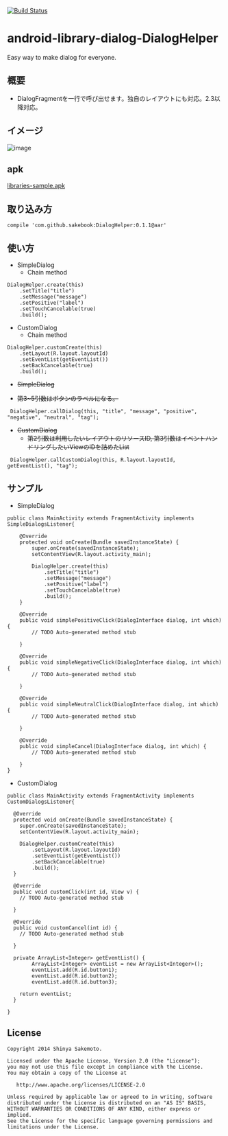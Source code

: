 [![Build Status](https://travis-ci.org/sakebook/android-library-dialog-DialogHelper.svg?branch=gradle)](https://travis-ci.org/sakebook/android-library-dialog-DialogHelper)

android-library-dialog-DialogHelper
===================================

Easy way to make dialog for everyone.

## 概要
 * DialogFragmentを一行で呼び出せます。独自のレイアウトにも対応。2.3以降対応。

## イメージ
![image](https://raw.githubusercontent.com/sakebook/android-library-dialog-DialogHelper/gradle/apk/image.png)

## apk
 [libraries-sample.apk](https://raw.githubusercontent.com/sakebook/android-library-dialog-DialogHelper/gradle/apk/libraries-sample.apk)

## 取り込み方
```
compile 'com.github.sakebook:DialogHelper:0.1.1@aar'
```

## 使い方
 * SimpleDialog
   * Chain method

```
DialogHelper.create(this)
    .setTitle("title")
    .setMessage("message")
    .setPositive("label")
    .setTouchCancelable(true)
    .build();
```

* CustomDialog
  * Chain method

```
DialogHelper.customCreate(this)
    .setLayout(R.layout.layoutId)
    .setEventList(getEventList())
    .setBackCancelable(true)
    .build();
```


  * ~~SimpleDialog~~

   * ~~第3~5引数はボタンのラベルになる。~~

```
 DialogHelper.callDialog(this, "title", "message", "positive", "negative", "neutral", "tag");
```

 * ~~CustomDialog~~
   * ~~第2引数は利用したいレイアウトのリソースID, 第3引数はイベントハンドリングしたいViewのIDを詰めたList~~

```
 DialogHelper.callCustomDialog(this, R.layout.layoutId, getEventList(), "tag");
```

## サンプル
* SimpleDialog


```
public class MainActivity extends FragmentActivity implements SimpleDialogsListener{

	@Override
	protected void onCreate(Bundle savedInstanceState) {
		super.onCreate(savedInstanceState);
		setContentView(R.layout.activity_main);

		DialogHelper.create(this)
            .setTitle("title")
            .setMessage("message")
            .setPositive("label")
            .setTouchCancelable(true)
            .build();
	}

	@Override
	public void simplePositiveClick(DialogInterface dialog, int which) {
		// TODO Auto-generated method stub

	}

	@Override
	public void simpleNegativeClick(DialogInterface dialog, int which) {
		// TODO Auto-generated method stub

	}

	@Override
	public void simpleNeutralClick(DialogInterface dialog, int which) {
		// TODO Auto-generated method stub

	}

	@Override
	public void simpleCancel(DialogInterface dialog, int which) {
		// TODO Auto-generated method stub

	}
}
```

* CustomDialog

```
public class MainActivity extends FragmentActivity implements CustomDialogsListener{

  @Override
  protected void onCreate(Bundle savedInstanceState) {
    super.onCreate(savedInstanceState);
    setContentView(R.layout.activity_main);

    DialogHelper.customCreate(this)
        .setLayout(R.layout.layoutId)
        .setEventList(getEventList())
        .setBackCancelable(true)
        .build();
  }

  @Override
  public void customClick(int id, View v) {
    // TODO Auto-generated method stub

  }

  @Override
  public void customCancel(int id) {
    // TODO Auto-generated method stub

  }

  private ArrayList<Integer> getEventList() {
        ArrayList<Integer> eventList = new ArrayList<Integer>();
        eventList.add(R.id.button1);
        eventList.add(R.id.button2);
        eventList.add(R.id.button3);

    return eventList;
  }

}

```

## License

```
Copyright 2014 Shinya Sakemoto.

Licensed under the Apache License, Version 2.0 (the "License");
you may not use this file except in compliance with the License.
You may obtain a copy of the License at

   http://www.apache.org/licenses/LICENSE-2.0

Unless required by applicable law or agreed to in writing, software
distributed under the License is distributed on an "AS IS" BASIS,
WITHOUT WARRANTIES OR CONDITIONS OF ANY KIND, either express or implied.
See the License for the specific language governing permissions and
limitations under the License.
```
